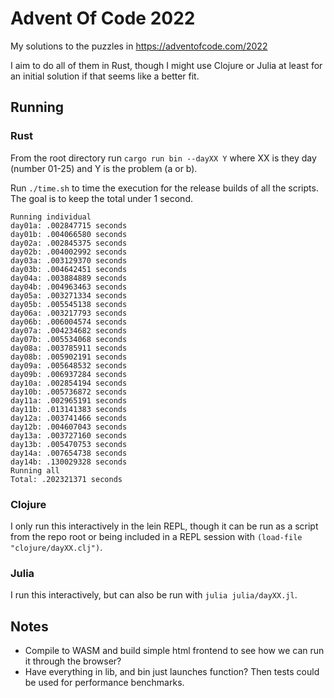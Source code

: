 # Advent Of Code 2022
My solutions to the puzzles in https://adventofcode.com/2022

I aim to do all of them in Rust, though I might use Clojure or Julia at least for an initial solution if that seems like a better fit.

## Running

### Rust
From the root directory run
`cargo run bin --dayXX Y`
where XX is they day (number 01-25) and Y is the problem (a or b).

Run `./time.sh` to time the execution for the release builds of all the scripts.
The goal is to keep the total under 1 second.

```
Running individual
day01a: .002847715 seconds
day01b: .004066580 seconds
day02a: .002845375 seconds
day02b: .004002992 seconds
day03a: .003129370 seconds
day03b: .004642451 seconds
day04a: .003884889 seconds
day04b: .004963463 seconds
day05a: .003271334 seconds
day05b: .005545138 seconds
day06a: .003217793 seconds
day06b: .006004574 seconds
day07a: .004234682 seconds
day07b: .005534068 seconds
day08a: .003785911 seconds
day08b: .005902191 seconds
day09a: .005648532 seconds
day09b: .006937284 seconds
day10a: .002854194 seconds
day10b: .005736872 seconds
day11a: .002965191 seconds
day11b: .013141383 seconds
day12a: .003741466 seconds
day12b: .004607043 seconds
day13a: .003727160 seconds
day13b: .005470753 seconds
day14a: .007654738 seconds
day14b: .130029328 seconds
Running all
Total: .202321371 seconds
```

### Clojure
I only run this interactively in the lein REPL, though it can be run as a script from the repo root or being included in a REPL session with `(load-file "clojure/dayXX.clj")`.

### Julia 
I run this interactively, but can also be run with `julia julia/dayXX.jl`.

## Notes

* Compile to WASM and build simple html frontend to see how we can run it through the browser?
* Have everything in lib, and bin just launches function? Then tests could be used for performance benchmarks.